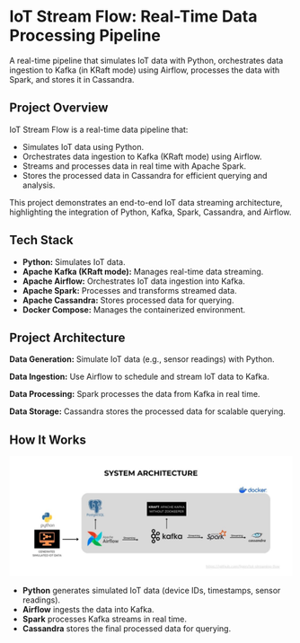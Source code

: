 # **IoT Stream Flow: Real-Time Data Processing Pipeline**
 A real-time pipeline that simulates IoT data with Python, orchestrates data ingestion to Kafka (in KRaft mode) using Airflow, processes the data with Spark, and stores it in Cassandra.

## **Project Overview**
IoT Stream Flow is a real-time data pipeline that:
- Simulates IoT data using Python.
- Orchestrates data ingestion to Kafka (KRaft mode) using Airflow.
- Streams and processes data in real time with Apache Spark.
- Stores the processed data in Cassandra for efficient querying and analysis.

This project demonstrates an end-to-end IoT data streaming architecture, highlighting the integration of Python, Kafka, Spark, Cassandra, and Airflow.

## **Tech Stack**
- **Python:** Simulates IoT data.
- **Apache Kafka (KRaft mode):** Manages real-time data streaming.
- **Apache Airflow:** Orchestrates IoT data ingestion into Kafka.
- **Apache Spark:** Processes and transforms streamed data.
- **Apache Cassandra:** Stores processed data for querying.
- **Docker Compose:** Manages the containerized environment.

## **Project Architecture**
**Data Generation:**
Simulate IoT data (e.g., sensor readings) with Python.

**Data Ingestion:**
Use Airflow to schedule and stream IoT data to Kafka.

**Data Processing:**
Spark processes the data from Kafka in real time.

**Data Storage:**
Cassandra stores the processed data for scalable querying.

## **How It Works**

![System Architecture "IoT Stream Flow: Real-Time Data Processing Pipeline"](iot-streaming.jpg)

- **Python** generates simulated IoT data (device IDs, timestamps, sensor readings).
- **Airflow** ingests the data into Kafka.
- **Spark** processes Kafka streams in real time.
- **Cassandra** stores the final processed data for querying.